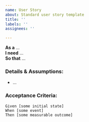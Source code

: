 ```yaml
---
name: User Story
about: Standard user story template
title: ''
labels: ''
assignees: ''

---
```


**As a** ...  
**I need** ...  
**So that** ...  

### Details & Assumptions: 
* ...

### Acceptance Criteria:

```gherkin
Given [some initial state]
When [some event]
Then [some measurable outcome]
```
